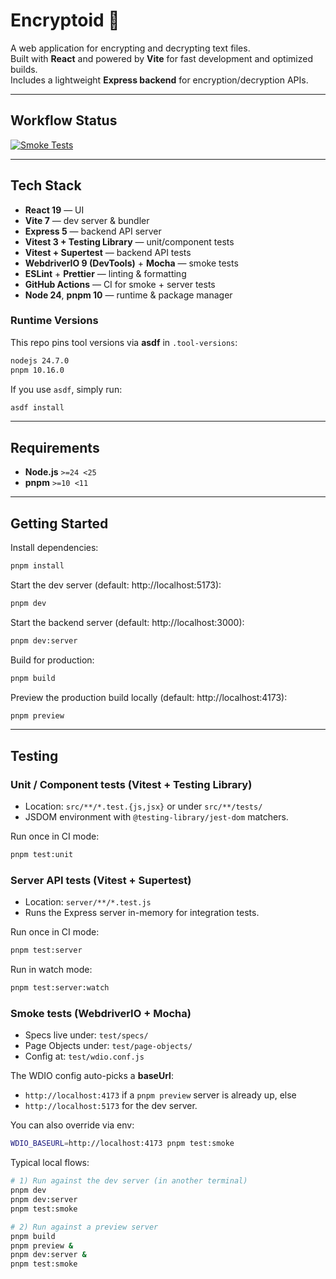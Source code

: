 # Encryptoid 🔐

A web application for encrypting and decrypting text files.  
Built with **React** and powered by **Vite** for fast development and optimized builds.  
Includes a lightweight **Express backend** for encryption/decryption APIs.

---

## Workflow Status

[![Smoke Tests](https://github.com/gregoryAndrikopoulos/encryptoid/actions/workflows/smoke_test.yml/badge.svg)](https://github.com/gregoryAndrikopoulos/encryptoid/actions/workflows/smoke_test.yml)

---

## Tech Stack

- **React 19** — UI
- **Vite 7** — dev server & bundler
- **Express 5** — backend API server
- **Vitest 3 + Testing Library** — unit/component tests
- **Vitest + Supertest** — backend API tests
- **WebdriverIO 9 (DevTools)** + **Mocha** — smoke tests
- **ESLint** + **Prettier** — linting & formatting
- **GitHub Actions** — CI for smoke + server tests
- **Node 24**, **pnpm 10** — runtime & package manager

### Runtime Versions

This repo pins tool versions via **asdf** in `.tool-versions`:

```txt
nodejs 24.7.0
pnpm 10.16.0
```

If you use `asdf`, simply run:

```bash
asdf install
```

---

## Requirements

- **Node.js** `>=24 <25`
- **pnpm** `>=10 <11`

---

## Getting Started

Install dependencies:

```bash
pnpm install
```

Start the dev server (default: http://localhost:5173):

```bash
pnpm dev
```

Start the backend server (default: http://localhost:3000):

```bash
pnpm dev:server
```

Build for production:

```bash
pnpm build
```

Preview the production build locally (default: http://localhost:4173):

```bash
pnpm preview
```

---

## Testing

### Unit / Component tests (Vitest + Testing Library)

- Location: `src/**/*.test.{js,jsx}` or under `src/**/tests/`
- JSDOM environment with `@testing-library/jest-dom` matchers.

Run once in CI mode:

```bash
pnpm test:unit
```

### Server API tests (Vitest + Supertest)

- Location: `server/**/*.test.js`
- Runs the Express server in-memory for integration tests.

Run once in CI mode:

```bash
pnpm test:server
```

Run in watch mode:

```bash
pnpm test:server:watch
```

### Smoke tests (WebdriverIO + Mocha)

- Specs live under: `test/specs/`
- Page Objects under: `test/page-objects/`
- Config at: `test/wdio.conf.js`

The WDIO config auto-picks a **baseUrl**:

- `http://localhost:4173` if a `pnpm preview` server is already up, else
- `http://localhost:5173` for the dev server.

You can also override via env:

```bash
WDIO_BASEURL=http://localhost:4173 pnpm test:smoke
```

Typical local flows:

```bash
# 1) Run against the dev server (in another terminal)
pnpm dev
pnpm dev:server
pnpm test:smoke

# 2) Run against a preview server
pnpm build
pnpm preview &
pnpm dev:server &
pnpm test:smoke
```
